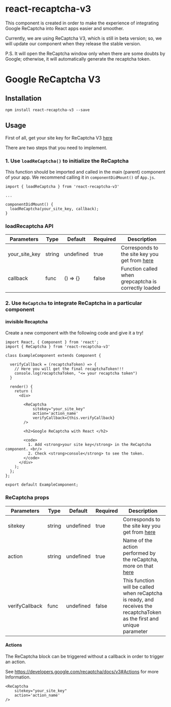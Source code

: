 # react-recaptcha-v3

This component is created in order to make the experience of integrating Google ReCaptcha into React apps easier and smoother.

Currently, we are using ReCaptcha V3, which is still in beta version; so, we will update our component when they release the stable version.

P.S. It will open the ReCaptcha window only when there are some doubts by Google; otherwise, it will automatically generate the recaptcha token.

# Google ReCaptcha V3

## Installation

`npm install react-recaptcha-v3 --save`

## Usage

First of all, get your site key for ReCaptcha V3 [here](https://www.google.com/recaptcha/admin#v3signup "V3 signup")

There are two steps that you need to implement.

### 1. Use `loadReCaptcha()` to initialize the ReCaptcha

This function should be imported and called in the main (parent) component of your app. We recommend calling it in `componentDidMount()` of `App.js`.

```
import { loadReCaptcha } from 'react-recaptcha-v3'

...

componentDidMount() {
  loadReCaptcha(your_site_key, callback);
}
```

### loadRecaptcha API

| Parameters           | Type    | Default   | Required | Description                  |
|----------------------|---------|-----------|----------|------------------------------|
| your_site_key        | string  | undefined | true     | Corresponds to the site key you get from [here](https://www.google.com/recaptcha/admin#v3signup "V3 signup") |
| callback             | func    | () => {}  | false    | Function called when grepcaptcha is correctly loaded |s


### 2. Use `ReCaptcha` to integrate ReCaptcha in a particular component

#### invisible Recaptcha

Create a new component with the following code and give it a try!

```
import React, { Component } from 'react';
import { ReCaptcha } from 'react-recaptcha-v3'

class ExampleComponent extends Component {

  verifyCallback = (recaptchaToken) => {
    // Here you will get the final recaptchaToken!!!  
    console.log(recaptchaToken, "<= your recaptcha token")
  }

  render() {
    return (
      <div>

        <ReCaptcha
            sitekey="your_site_key"
            action='action_name'
            verifyCallback={this.verifyCallback}
        />

        <h2>Google ReCaptcha with React </h2>

        <code>
          1. Add <strong>your site key</strong> in the ReCaptcha component. <br/>
          2. Check <strong>console</strong> to see the token.
        </code>
      </div>
    );
  };
};

export default ExampleComponent;

```

### ReCaptcha props

| Parameters           | Type    | Default   | Required | Description                  |
|----------------------|---------|-----------|----------|------------------------------|
| sitekey              | string  | undefined | true     | Corresponds to the site key you get from [here](https://www.google.com/recaptcha/admin#v3signup "V3 signup") |
| action               | string  | undefined | true     | Name of the action performed by the reCaptcha, more on that [here](https://developers.google.com/recaptcha/docs/v3#Actions "V3 actions") |
| verifyCallback       | func    | undefined | false     | This function will be called when reCaptcha is ready, and receives the recaptchaToken as the first and unique parameter |

#### Actions

The ReCaptcha block can be triggered without a callback in order to trigger an action. 

See https://developers.google.com/recaptcha/docs/v3#Actions for more Information.

```
<ReCaptcha
    sitekey="your_site_key"
    action='action_name'
/>
```
